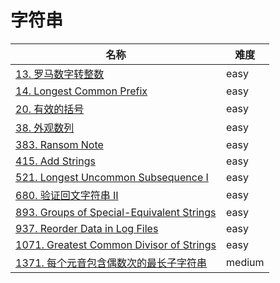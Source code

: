 # 字符串

**名称**|**难度**
--------|--------
[13. 罗马数字转整数](../problems/13.%20罗马数字转整数)|easy
[14. Longest Common Prefix](../problems/14.%20Longest%20Common%20Prefix)|easy
[20. 有效的括号](../problems/20.%20有效的括号)|easy
[38. 外观数列](../problems/38.%20外观数列)|easy
[383. Ransom Note](../problems/383.%20Ransom%20Note)|easy
[415. Add Strings](../problems/415.%20Add%20Strings)|easy
[521. Longest Uncommon Subsequence I](../problems/521.%20Longest%20Uncommon%20Subsequence%20I)|easy
[680. 验证回文字符串 Ⅱ](../problems/680.%20验证回文字符串%20Ⅱ)|easy
[893. Groups of Special-Equivalent Strings](../problems/893.%20Groups%20of%20Special-Equivalent%20Strings)|easy
[937. Reorder Data in Log Files](../problems/937.%20Reorder%20Data%20in%20Log%20Files)|easy
[1071. Greatest Common Divisor of Strings](../problems/1071.%20Greatest%20Common%20Divisor%20of%20Strings)|easy
[1371. 每个元音包含偶数次的最长子字符串](../problems/1371.%20每个元音包含偶数次的最长子字符串)|medium
